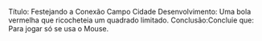 Título: Festejando a Conexão Campo Cidade
Desenvolvimento: Uma bola vermelha que ricocheteia um quadrado limitado.
Conclusão:Concluie que: Para jogar só se usa o Mouse.
